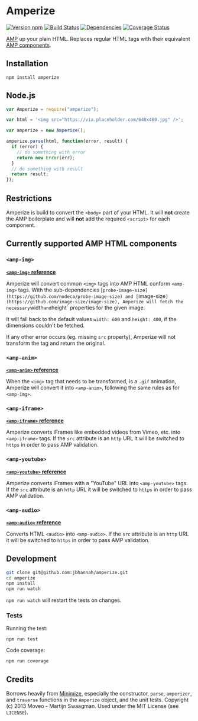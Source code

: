 # Amperize

[![Version npm](http://img.shields.io/npm/v/amperize.svg?style=flat)](http://browsenpm.org/package/amperize)
[![Build Status](http://img.shields.io/travis/jbhannah/amperize/master.svg?style=flat)](https://travis-ci.org/jbhannah/amperize)
[![Dependencies](https://img.shields.io/david/jbhannah/amperize.svg?style=flat)](https://david-dm.org/jbhannah/amperize)
[![Coverage Status](http://img.shields.io/coveralls/jbhannah/amperize/master.svg?style=flat)](https://coveralls.io/r/jbhannah/amperize?branch=master)

[AMP][] up your plain HTML. Replaces regular HTML tags with their equivalent
[AMP components][].

[amp]: https://github.com/ampproject/amphtml
[amp components]: https://github.com/ampproject/amphtml/blob/master/spec/amp-html-components.md

## Installation

`npm install amperize`

## Node.js

```js
var Amperize = require("amperize");

var html = '<img src="https://via.placeholder.com/640x480.jpg" />';

var amperize = new Amperize();

amperize.parse(html, function(error, result) {
  if (error) {
    // do something with error
    return new Error(err);
  }
  // do something with result
  return result;
});
```

## Restrictions

Amperize is build to convert the `<body>` part of your HTML. It will **not**
create the AMP boilerplate and will **not** add the required `<script>` for
each component.

## Currently supported AMP HTML components

### `<amp-img>`

**[`<amp-img>` reference](https://amp.dev/documentation/examples/components/amp-img/)**

Amperize will convert common `<img>` tags into AMP HTML conform `<amp-img>`
tags. With the sub-dependencies
[`probe-image-size](https://github.com/nodeca/probe-image-size) and
[`image-size`](https://github.com/image-size/image-size), Amperize will fetch
the necessary`width`and`height` properties for the given image.

It will fall back to the default values `width: 600` and `height: 400`, if
the dimensions couldn't be fetched.

If any other error occurs (eg. missing `src` property), Amperize will not
transform the tag and return the original.

### `<amp-anim>`

**[`<amp-anim>` reference](https://amp.dev/documentation/examples/components/amp-anim/)**

When the `<img>` tag that needs to be transformed, is a `.gif` animation,
Amperize will convert it into `<amp-anim>`, following the same rules as for
`<amp-img>`.

### `<amp-iframe>`

**[`<amp-iframe>` reference](https://amp.dev/documentation/examples/components/amp-iframe/)**

Amperize converts iFrames like embedded videos from Vimeo, etc. into
`<amp-iframe>` tags. If the `src` attribute is an `http` URL it will be
switched to `https` in order to pass AMP validation.

### `<amp-youtube>`

**[`<amp-youtube>` reference](https://amp.dev/documentation/components/amp-youtube)**

Amperize converts iFrames with a "YouTube" URL into `<amp-youtube>` tags. If
the `src` attribute is an `http` URL it will be switched to `https` in order
to pass AMP validation.

### `<amp-audio>`

**[`<amp-audio>` reference](https://amp.dev/documentation/examples/components/amp-audio/)**

Converts HTML `<audio>` into `<amp-audio>`. If the `src` attribute is an
`http` URL it will be switched to `https` in order to pass AMP validation.

## Development

```bash
git clone git@github.com:jbhannah/amperize.git
cd amperize
npm install
npm run watch
```

`npm run watch` will restart the tests on changes.

### Tests

Running the test:

`npm run test`

Code coverage:

`npm run coverage`

## Credits

Borrows heavily from [Minimize](https://github.com/Swaagie/minimize),
especially the constructor, `parse`, `amperizer`, and `traverse` functions in
the `Amperize` object, and the unit tests. Copyright (c) 2013 Moveo - Martijn
Swaagman. Used under the MIT License (see `LICENSE`).
